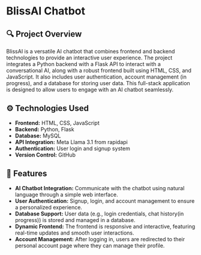 # BlissAI Chatbot

## 🔍 **Project Overview**  
BlissAI is a versatile AI chatbot that combines frontend and backend technologies to provide an interactive user experience. The project integrates a Python backend with a Flask API to interact with a conversational AI, along with a robust frontend built using HTML, CSS, and JavaScript. It also includes user authentication, account management (in progress), and a database for storing user data. This full-stack application is designed to allow users to engage with an AI chatbot seamlessly.

## ⚙️ **Technologies Used**  
- **Frontend:** HTML, CSS, JavaScript  
- **Backend:** Python, Flask  
- **Database:** MySQL  
- **API Integration:** Meta Llama 3.1 from rapidapi
- **Authentication:** User login and signup system  
- **Version Control:** GitHub

## 🚀 **Features**  
- **AI Chatbot Integration:** Communicate with the chatbot using natural language through a simple web interface.  
- **User Authentication:** Signup, login, and account management to ensure a personalized experience.  
- **Database Support:** User data (e.g., login credentials, chat history(in progress)) is stored and managed in a database.  
- **Dynamic Frontend:** The frontend is responsive and interactive, featuring real-time updates and smooth user interactions.  
- **Account Management:** After logging in, users are redirected to their personal account page where they can manage their profile.



